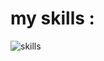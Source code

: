 <h1>my skills : </h1>
<img src="https://skillicons.dev/icons?i=html,css,bootstrap,tailwindcss,js,react,github,cs,dotnet,nodejs,typescript,python,django" alt="skills"/>
